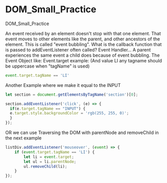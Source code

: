 # DOM_Small_Practice
DOM_Small_Practice

An event received by an element doesn't stop with that one element. That event moves to other elements like the parent, 
and other ancestors of the element. This is called "event bubbling".
What is the callback function that is passed to addEventListener often called? Event Handler...
A parent experiences the same event a child does because of event bubbling.
The Event Object like: Event.target example: (And value LI any tagname should be uppercase when "tagName" is used)
```js
event.target.tagName == 'LI' 
```
Another Example where we make it equal to the INPUT
```js
let section = document.getElementsByTagName('section')[0];

section.addEventListener('click', (e) => {
  if(e.target.tagName == "INPUT") {
  e.target.style.backgroundColor = 'rgb(255, 255, 0)';
  }
}); 
```
OR we can use Traversing the DOM with parentNode and removeChild in the next example 
```js
listDiv.addEventListener('mouseover', (event) => {
    if (event.target.tagName == 'LI') {
        let li = event.target;
        let ul = li.parentNode;
        ul.removeChild(li);
    }
});
```
